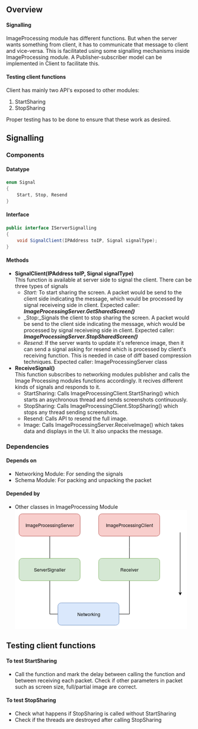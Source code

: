 ## Overview
#### Signalling
ImageProcessing module has different functions. But when the server wants something from client, it has to communicate that message to client and vice-versa. This is facilitated using some signalling mechanisms inside ImageProcessing module. A Publisher-subscriber model can be implemented in Client to facilitate this.
#### Testing client functions
Client has mainly two API's exposed to other modules:  
1. StartSharing  
2. StopSharing

Proper testing has to be done to ensure that these work as desired.

## Signalling
### Components
#### Datatype
```csharp
enum Signal
{
    Start, Stop, Resend
}
```
#### Interface
```csharp
public interface IServerSignalling
{
    void SignalClient(IPAddress toIP, Signal signalType);
}
```
#### Methods
- **SignalClient(IPAddress toIP, Signal signalType)**  
  This function is available at server side to signal the client. There can be three types of signals
    - _Start:_ To start sharing the screen. A packet would be send to the client side indicating the message, which would be processed by signal receiveing side in client.
  Expected caller: _**ImageProcessingServer.GetSharedScreen()**_
    - _Stop:_Signals the client to stop sharing the screen. A packet would be send to the client side indicating the message, which would be processed by signal receiveing side in client.
  Expected caller: _**ImageProcessingServer.StopSharedScreen()**_  
    - _Resend_: If the server wants to update it's reference image, then it can send a signal asking for resend which is processed by client's receiving function. This is needed in case of diff based compression techniques.
  Expected caller: ImageProcessingServer class
- **ReceiveSignal()**  
  This function subscribes to networking modules publisher and calls the Image Processing modules functions accordingly. It recives different kinds of signals and responds to it.
    - StartSharing: Calls ImageProcessingClient.StartSharing() which starts an asychronous thread and sends screenshots continuously.
    - StopSharing: Calls ImageProcessingClient.StopSharing() which stops any thread sending screenshots.
    - Resend: Calls API to resend the full image.
    - Image: Calls ImageProcessingServer.ReceiveImage() which takes data and displays in the UI.
  It also unpacks the message.


### Dependencies
#### Depends on
- Networking Module: For sending the signals
- Schema Module: For packing and unpacking the packet
#### Depended by
- Other classes in ImageProcessing Module
![dependency diagram](111501034Axel/Dependency.png)


## Testing client functions
#### To test StartSharing
- Call the function and mark the delay between calling the function and between receiving each packet. Check if other parameters in packet such as screen size, full/partial image are correct.  
#### To test StopSharing
- Check what happens if StopSharing is called without StartSharing
- Check if the threads are destroyed after calling StopSharing


